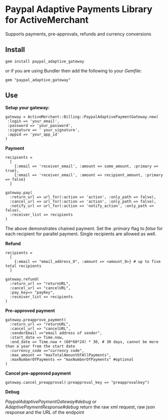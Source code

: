 # Paypal Adaptive Payments Library for ActiveMerchant

Supports payments, pre-approvals, refunds and currency conversions

## Install

    gem install paypal_adaptive_gateway

or if you are using Bundler then add the following to your *Gemfile*:

    gem "paypal_adaptive_gateway"

## Use

__Setup your gateway:__

    gateway = ActiveMerchant::Billing::PaypalAdaptivePaymentGateway.new(
     :login => 'your_email',
     :password => 'your_password',
     :signature => ' your_signature',
     :appid => 'your_app_id'
    )

__Payment__

    recipients =
      [
        {:email => 'receiver_email', :amount => some_amount, :primary => true},
        {:email => 'receiver_email', :amount => recipient_amount, :primary => false}
      ]

    gateway.pay(
      :return_url => url_for(:action => 'action', :only_path => false),
      :cancel_url => url_for(:action => 'action', :only_path => false),
      :notify_url => url_for(:action => 'notify_action', :only_path => false),
      :receiver_list => recipients
    )

  The above demonstrates chained payment. Set the _:primary_ flag to _false_ for each
  recipient for parallel payment.  Single recipients are allowed as well.

__Refund__

    recipients =
      [
        {:email => "email_address_0", :amount => <amount_0>} # up to five total recipients
      ]

    gateway.refund(
      :return_url => "returnURL",
      :cancel_url => "cancelURL",
      :pay_key=> "payKey",
      :receiver_list => recipients
    )

__Pre-approved payment__

    gateway.preapprove_payment(
      :return_url => "returnURL",
      :cancel_url => "cancelURL",
      :senderEmail =>"email address of sender",
      :start_date => Time.now,
      :end_date => Time.now + (60*60*24) * 30, # 30 days, cannot be more than a year from the start date
      :currency_code =>"currency code",
      :max_amount => "maxTotalAmountOfAllPayments",
      :maxNumberOfPayments => "maxNumberOfPayments" #optional
    )

__Cancel pre-approved payment__

    gateway.cancel_preapproval(:preapproval_key => "preapprovalkey")

__Debug__

_PaypalAdaptivePaymentGateway#debug_ or _AdaptivePaymentResponse#debug_ return the raw
xml request, raw json response and the URL of the endpoint

